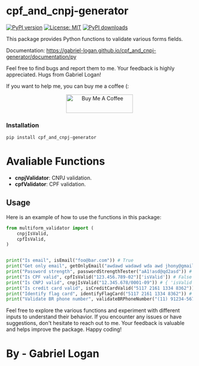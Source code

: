 # cpf_and_cnpj-generator

[![PyPI version](https://badge.fury.io/py/cpf_and_cnpj-generator.svg)](https://badge.fury.io/py/cpf_and_cnpj-generator)
[![License: MIT](https://img.shields.io/badge/License-MIT-yellow.svg)](https://opensource.org/licenses/MIT)
[![PyPI downloads](https://img.shields.io/pypi/dm/cpf_and_cnpj-generator.svg?style=flat-square)](https://pypistats.org/packages/cpf_and_cnpj-generator)

This package provides Python functions to validate various forms fields.

Documentation: https://gabriel-logan.github.io/cpf_and_cnpj-generator/documentation/py

Feel free to find bugs and report them to me. Your feedback is highly appreciated. Hugs from Gabriel Logan!

If you want to help me, you can buy me a coffee (:

<p align="center">
	<a href="https://www.buymeacoffee.com/gabriellogan" target="_blank">
		<img src="https://cdn.buymeacoffee.com/buttons/v2/default-yellow.png" alt="Buy Me A Coffee" style="height: 50px !important;width: 180px !important;" >
	</a>
</p>

### Installation

```bash
pip install cpf_and_cnpj-generator
```

# Avaliable Functions

- **cnpjValidator**: CNPJ validation.
- **cpfValidator**: CPF validation.

## Usage

Here is an example of how to use the functions in this package:

```python
from multiform_validator import (
    cnpjIsValid,
    cpfIsValid,
)
```

```python

print("Is email", isEmail("foo@bar.com")) # True
print("Get only email", getOnlyEmail("awdawd wadawd wda awd jhony@gmail.com awdawdawd")) # jhony@gmail.com
print("Password strength", passwordStrengthTester("aA1!asd@qd2asd")) # Strong
print("Is CPF valid", cpfIsValid("123.456.789-02")['isValid']) # False
print("Is CNPJ valid", cnpjIsValid("12.345.678/0001-09")) # { 'isValid': False, 'errorMsg': 'CNPJ is not valid' }
print("Is credit card valid", isCreditCardValid("5117 2161 1334 8362")) # True
print("Identify flag card", identifyFlagCard("5117 2161 1334 8362")) # Mastercard
print("Validate BR phone number", validateBRPhoneNumber("(11) 91234-5678")) # { 'isValid': True, 'errorMsg': None }

```

Feel free to explore the various functions and experiment with different inputs to understand their behavior. If you encounter any issues or have suggestions, don't hesitate to reach out to me. Your feedback is valuable and helps improve the package. Happy coding!

# By - Gabriel Logan
